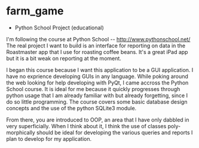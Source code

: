 farm_game
=========

* Python School Project (educational)

I'm following the course at Python School -- http://www.pythonschool.net/
The real project I want to build is an interface for reporting on data in
the Roastmaster app that I use for roasting coffee beans. It's a great
iPad app but it is a bit weak on reporting at the moment.

I began this course because I want this application to be a GUI application.
I have no exprience developing GUIs in any language. While poking around the
web looking for help developing with PyQt, I came accross the Python School
course. It is ideal for me because it quickly progresses through python
usage that I am already familiar with but already forgetting, since I do so
little programming. The course covers some basic database design concepts and
the use of the python SQLite3 module.

From there, you are introduced to OOP, an area that I have only dabbled in
very superficially. When I think about it, I think the use of classes poly-
morphically should be ideal for developing the various queries and reports
I plan to develop for my application.
